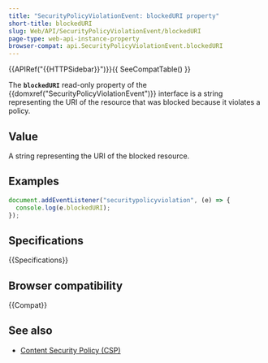 ```yaml
---
title: "SecurityPolicyViolationEvent: blockedURI property"
short-title: blockedURI
slug: Web/API/SecurityPolicyViolationEvent/blockedURI
page-type: web-api-instance-property
browser-compat: api.SecurityPolicyViolationEvent.blockedURI
---
```


{{APIRef("{{HTTPSidebar}}")}}{{ SeeCompatTable() }}

The **`blockedURI`** read-only property of the
{{domxref("SecurityPolicyViolationEvent")}} interface is a string
representing the URI of the resource that was blocked because it violates a policy.

## Value

A string representing the URI of the blocked resource.

## Examples

```js
document.addEventListener("securitypolicyviolation", (e) => {
  console.log(e.blockedURI);
});
```

## Specifications

{{Specifications}}

## Browser compatibility

{{Compat}}

## See also

- [Content Security Policy (CSP)](/en-US/docs/Web/HTTP/CSP)
